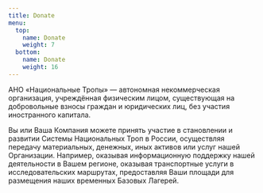 ```yaml
---
title: Donate
menu:
  top:
    name: Donate
    weight: 7
  bottom:
    name: Donate
    weight: 16
---
```


АНО «Национальные Тропы» — автономная некоммерческая организация, учреждённая физическим лицом, существующая на добровольные взносы граждан и юридических лиц, без участия иностранного капитала.

Вы или Ваша Компания можете принять участие в становлении и развитии Системы Национальных Троп в России, осуществляя передачу материальных, денежных, иных активов или услуг нашей Организации. Например, оказывая информационную поддержку нашей деятельности в Вашем регионе, оказывая транспортные услуги в исследовательских маршрутах, предоставляя Ваши площади для размещения наших временных Базовых Лагерей.